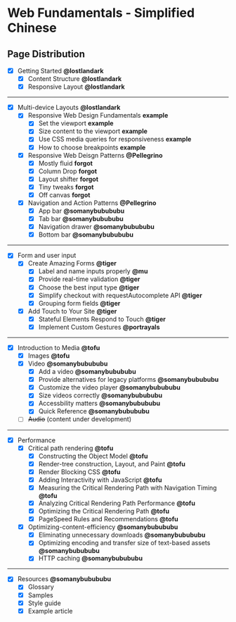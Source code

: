 # Web Fundamentals - Simplified Chinese

## Page Distribution

- [x] Getting Started **@lostlandark**
  - [x] Content Structure **@lostlandark**
  - [x] Responsive Layout **@lostlandark**

---

- [x] Multi-device Layouts **@lostlandark**
    - [x] Responsive Web Design Fundamentals **example**
      - [x] Set the viewport **example**
      - [x] Size content to the viewport **example**
      - [x] Use CSS media queries for responsiveness **example**
      - [x] How to choose breakpoints **example**
    - [x] Responsive Web Deisgn Patterns **@Pellegrino**
      - [x] Mostly fluid **forgot**
      - [x] Column Drop **forgot**
      - [x] Layout shifter **forgot**
      - [x] Tiny tweaks **forgot**
      - [x] Off canvas **forgot**
    - [x] Navigation and Action Patterns **@Pellegrino**
      - [x] App bar **@somanybubububu**
      - [x] Tab bar **@somanybubububu**
      - [x] Navigation drawer **@somanybubububu**
      - [x] Bottom bar **@somanybubububu**

---

- [x] Form and user input
  - [x] Create Amazing Forms **@tiger**
    - [x] Label and name inputs properly **@mu**
    - [x] Provide real-time validation **@tiger**
    - [x] Choose the best input type **@tiger**
    - [x] Simplify checkout with requestAutocomplete API **@tiger**
    - [x] Grouping form fields **@tiger**
  - [x] Add Touch to Your Site  **@tiger**
    - [x] Stateful Elements Respond to Touch  **@tiger**
    - [x] Implement Custom Gestures  **@portrayals**

---

- [x] Introduction to Media **@tofu**
  - [x] Images **@tofu**
  - [x] Video **@somanybubububu**
    - [x] Add a video **@somanybubububu**
    - [x] Provide alternatives for legacy platforms **@somanybubububu**
    - [x] Customize the video player **@somanybubububu**
    - [x] Size videos correctly **@somanybubububu**
    - [x] Accessbility matters **@somanybubububu**
    - [x] Quick Reference **@somanybubububu**
  - [ ] ~~Audio~~ (content under development)

---

- [x] Performance
  - [x] Critical path rendering **@tofu**
    - [x] Constructing the Object Model **@tofu**
    - [x] Render-tree construction, Layout, and Paint **@tofu** 
    - [x] Render Blocking CSS **@tofu**
    - [x] Adding Interactivity with JavaScript **@tofu**
    - [x] Measuring the Critical Rendering Path with Navigation Timing **@tofu**
    - [x] Analyzing Critical Rendering Path Performance **@tofu**
    - [x] Optimizing the Critical Rendering Path **@tofu**
    - [x] PageSpeed Rules and Recommendations **@tofu**
  - [x] Optimizing-content-efficiency **@somanybubububu**
    - [x] Eliminating unnecessary downloads **@somanybubububu**
    - [x] Optimizing encoding and transfer size of text-based assets **@somanybubububu**
    - [x] HTTP caching **@somanybubububu**

---

- [x] Resources **@somanybubububu**
  - [x] Glossary
  - [x] Samples
  - [x] Style guide
  - [x] Example article
